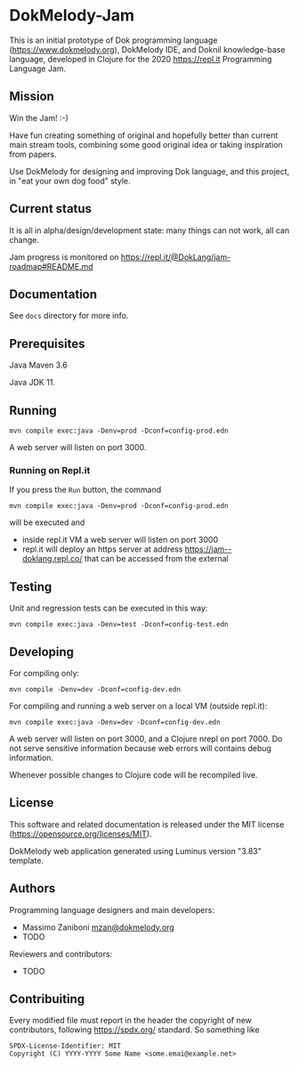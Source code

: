 # DokMelody-Jam

This is an initial prototype of Dok programming language (https://www.dokmelody.org), DokMelody IDE, and Doknil knowledge-base language, developed in Clojure for the 2020 https://repl.it Programming Language Jam.

## Mission

Win the Jam! :-)

Have fun creating something of original and hopefully better than current main stream tools, combining some good original idea or 
taking inspiration from papers. 

Use DokMelody for designing and improving Dok language, and this project, in "eat your own dog food" style.

## Current status

It is all in alpha/design/development state: many things can not work, all can change.

Jam progress is monitored on https://repl.it/@DokLang/jam-roadmap#README.md

## Documentation

See ``docs`` directory for more info.

## Prerequisites

Java Maven 3.6

Java JDK 11.

## Running

```
mvn compile exec:java -Denv=prod -Dconf=config-prod.edn
```

A web server will listen on port 3000.

### Running on Repl.it

If you press the ``Run`` button, the command 

```
mvn compile exec:java -Denv=prod -Dconf=config-prod.edn
```

will be executed and 
* inside repl.it VM a web server will listen on port 3000
* repl.it will deploy an https server at address https://jam--doklang.repl.co/ that can be accessed from the external

## Testing

Unit and regression tests can be executed in this way:

```
mvn compile exec:java -Denv=test -Dconf=config-test.edn
```

## Developing

For compiling only:

```
mvn compile -Denv=dev -Dconf=config-dev.edn
```

For compiling and running a web server on a local VM (outside repl.it):

```
mvn compile exec:java -Denv=dev -Dconf=config-dev.edn
```

A web server will listen on port 3000, and a Clojure nrepl on port 7000. Do not serve sensitive information because web errors will contains debug information.

Whenever possible changes to Clojure code will be recompiled live.

## License

This software and related documentation is released under the MIT license (https://opensource.org/licenses/MIT).

DokMelody web application generated using Luminus version "3.83" template.

## Authors

Programming language designers and main developers:

* Massimo Zaniboni <mzan@dokmelody.org>
* TODO

Reviewers and contributors:

* TODO

## Contribuiting

Every modified file must report in the header the copyright of new contributors, following https://spdx.org/ standard. So something like

```
SPDX-License-Identifier: MIT
Copyright (C) YYYY-YYYY Some Name <some.emai@example.net>
```
